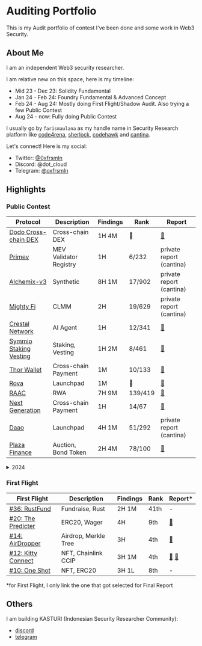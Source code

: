 # Auditing Portfolio

This is my Audit portfolio of contest I've been done and some work in Web3 Security.

## About Me

I am an independent Web3 security researcher.

I am relative new on this space, here is my timeline:

- Mid 23 - Dec 23: Solidity Fundamental
- Jan 24 - Feb 24: Foundry Fundamental & Advanced Concept
- Feb 24 - Aug 24: Mostly doing First Flight/Shadow Audit. Also trying a few Public Contest
- Aug 24 - now: Fully doing Public Contest

I usually go by `farismaulana` as my handle name in Security Research platform like [code4rena](https://code4rena.com/@farismaulana), [sherlock](https://audits.sherlock.xyz/watson/farismaulana), [codehawk](https://profiles.cyfrin.io/u/farismaulana) and [cantina](https://cantina.xyz/u/farismaulana).

Let's connect! Here is my social:

- Twitter: [@0xfrsmln](https://x.com/0xfrsmln)
- Discord: @dot_cloud
- Telegram: [@oxfrsmln](https://t.me/oxfrsmln)

## Highlights

### Public Contest

| Protocol                                                                      | Description         | Findings | Rank   | Report                                                                              |
| ----------------------------------------------------------------------------- | ------------------- | -------- | ------ | ----------------------------------------------------------------------------------- |
| [Dodo Cross-chain DEX](https://audits.sherlock.xyz/contests/498)              | Cross-chain DEX     | 1H 4M    | 🥉     | [📄](https://github.com/sherlock-audit/2025-05-dodo-cross-chain-dex-judging/issues/63)  |
| [Primev](https://cantina.xyz/competitions/e92be0b9-b4f2-4bf2-9544-ae285fcfc02d) | MEV Validator Registry | 1H  | 6/232  | private report (cantina)                                                            |
| [Alchemix-v3](https://cantina.xyz/code/e68909e6-3491-4a94-a707-ecf0c89cf72a/overview) | Synthetic   | 8H 1M    | 17/902 | private report (cantina)                                                            |
| [Mighty Fi](https://cantina.xyz/competitions/616d8bb4-16ce-4ca9-9ce9-5b99d6e146ef) | CLMM           | 2H       | 19/629 | private report (cantina)                                                            |
| [Crestal Network](https://audits.sherlock.xyz/contests/755)                   | AI Agent            | 1H       | 12/341 | [📄](https://github.com/sherlock-audit/2025-03-crestal-network-judging/issues/260)  |
| [Symmio Staking Vesting](https://audits.sherlock.xyz/contests/838)            | Staking, Vesting    | 1H 2M    | 8/461  | [📄](https://github.com/sherlock-audit/2025-03-symm-io-stacking-judging/issues/100) |
| [Thor Wallet](https://code4rena.com/audits/2025-02-thorwallet)                | Cross-chain Payment | 1M       | 10/133 | [📄](https://code4rena.com/audits/2025-02-thorwallet/submissions/S-79)              |
| [Rova](https://audits.sherlock.xyz/contests/498)                              | Launchpad           | 1M       | 🥈     | [📄](https://github.com/sherlock-audit/2025-02-rova-judging/issues/301)             |
| [RAAC](https://codehawks.cyfrin.io/c/2025-02-raac)                            | RWA                 | 7H 9M    | 139/419| [📄](https://codehawks.cyfrin.io/c/2025-02-raac/s/810)                              |
| [Next Generation](https://code4rena.com/audits/2025-01-next-generation)       | Cross-chain Payment | 1H       | 14/67  | [📄](https://code4rena.com/audits/2025-01-next-generation/submissions/S-615)        |
| [Daao](https://cantina.xyz/competitions/bd43bdd1-bc7f-473b-96c0-d35d37f3db33) | Launchpad           | 4H 1M    | 51/292 | private report (cantina)                                                            |
| [Plaza Finance](https://audits.sherlock.xyz/contests/682)                     | Auction, Bond Token | 2H 4M    | 78/100 | [📄](https://github.com/sherlock-audit/2024-12-plaza-finance-judging/issues/33)     |

<details>

<summary>2024</summary>

<br>

| Protocol                                                                      | Description             | Findings | Rank   | Report                                                                              |
| ----------------------------------------------------------------------------- | ----------------------- | -------- | ------ | ----------------------------------------------------------------------------------- |
| [SecondSwap](https://code4rena.com/audits/2024-12-secondswap)                 | Liquid Token Vesting    | 1H 2M    | 36/181 | [📄](https://code4rena.com/audits/2024-12-secondswap/submissions/S-353)             |
| [Ethos Network Financial Contracts](https://audits.sherlock.xyz/contests/675) | On-chain Reputation     | 1H 1M    | 20/33  | [📄](https://github.com/sherlock-audit/2024-11-ethos-network-ii-judging/issues/204) |
| [Debita Finance V3](https://audits.sherlock.xyz/contests/627)                 | Orderbook, Loan         | 2M       | 35/56  | [📄](https://github.com/sherlock-audit/2024-10-debita-judging/issues/439)           |
| [Phi Protocol](https://code4rena.com/audits/2024-08-phi)                      | NFT, On-chain Identitiy | 1H 1M    | 55/99  | [📄](https://github.com/code-423n4/2024-08-phi-findings/issues/269)                 |
| [Project One World](https://codehawks.cyfrin.io/c/2024-11-one-world)          | NFT, DAO                | 1L       | 43/61  | [📄](https://codehawks.cyfrin.io/c/2024-11-one-world/s/349)                         |
| [Lambo.win](https://code4rena.com/audits/2024-12-lambowin)                    | Token Launchpad         | 1H 1M    | 62/145 | [📄](https://code4rena.com/reports/2024-12-lambowin)                                |

</details>

### First Flight

| First Flight                                                              | Description          | Findings | Rank | Report\*                                                                                                                      |
| ------------------------------------------------------------------------- | -------------------- | -------- | ---- | ----------------------------------------------------------------------------------------------------------------------------- |
| [#36: RustFund](https://codehawks.cyfrin.io/c/2025-03-rustfund)           | Fundraise, Rust      | 2H 1M    | 41th | -                                                                                                                             |
| [#20: The Predicter](https://codehawks.cyfrin.io/c/2024-07-the-predicter) | ERC20, Wager         | 4H       | 9th  | [📄](https://codehawks.cyfrin.io/c/2024-07-the-predicter/s/363)                                                               |
| [#14: AirDropper](https://codehawks.cyfrin.io/c/2024-04-airdropper)       | Airdrop, Merkle Tree | 3H       | 4th  | [📄](https://codehawks.cyfrin.io/c/2024-04-airdropper/s/85)                                                                   |
| [#12: Kitty Connect](https://codehawks.cyfrin.io/c/2024-03-kitty-connect) | NFT, Chainlink CCIP  | 3H 1M    | 4th  | [📄](https://codehawks.cyfrin.io/c/2024-03-kitty-connect/s/72) [📄](https://codehawks.cyfrin.io/c/2024-03-kitty-connect/s/73) |
| [#10: One Shot](https://codehawks.cyfrin.io/c/2024-02-one-shot)           | NFT, ERC20           | 3H 1L    | 8th  | -                                                                                                                             |

\*for First Flight, I only link the one that got selected for Final Report

## Others

I am building KASTURI (Indonesian Security Researcher Community):
- [discord](https://discord.gg/SKFaNytDe7)
- [telegram](https://t.me/+JOW-lgIP3Us2ZTgy)
